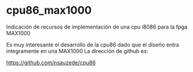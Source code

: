 # cpu86_max1000
Indicación de recursos de implementación de una cpu i8086 para la fpga MAX1000

Es muy interesante el desarrollo de la cpu86 dado que el diseño entra integramente en una MAX1000
La dirección de github es:

https://github.com/nsauzede/cpu86
